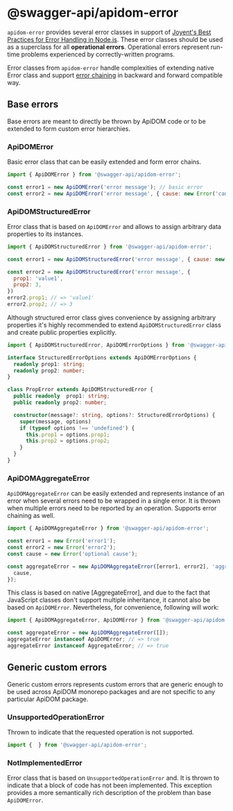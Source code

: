 # @swagger-api/apidom-error

`apidom-error` provides several error classes in support of [Joyent's Best Practices for Error Handling in Node.js](http://web.archive.org/web/20150221074228/http://www.joyent.com/developers/node/design/errors).
These error classes should be used as a superclass for all **operational errors**.
Operational errors represent run-time problems experienced by correctly-written programs.

Error classes from `apidom-error` handle complexities of extending native Error class
and support [error chaining](https://developer.mozilla.org/en-US/docs/Web/JavaScript/Reference/Global_Objects/Error/cause)
in backward and forward compatible way.

## Base errors

Base errors are meant to directly be thrown by ApiDOM code or to be extended
to form custom error hierarchies.

### ApiDOMError

Basic error class that can be easily extended and form error chains.

```js
import { ApiDOMError } from '@swagger-api/apidom-error';

const error1 = new ApiDOMError('error message'); // basic error
const error2 = new ApiDOMError('error message', { cause: new Error('cause') }); // error chain
```

### ApiDOMStructuredError

Error class that is based on `ApiDOMError` and allows to assign arbitrary data properties to its instances.

```js
import { ApiDOMStructuredError } from '@swagger-api/apidom-error';

const error1 = new ApiDOMStructuredError('error message', { cause: new Error('cause') }); // just like ApiDOMError

const error2 = new ApiDOMStructuredError('error message', {
  prop1: 'value1',
  prop2: 3,
})
error2.prop1; // => 'value1'
error2.prop2; // => 3
```

Although structured error class gives convenience by assigning arbitrary properties
it's highly recommended to extend `ApiDOMStructuredError` class and create public properties
explicitly.

```typescript
import { ApiDOMStructuredError, ApiDOMErrorOptions } from '@swagger-api/apidom-error';

interface StructuredErrorOptions extends ApiDOMErrorOptions {
  readonly prop1: string;
  readonly prop2: number;
}

class PropError extends ApiDOMStructuredError {
  public readonly  prop1: string;
  public readonly prop2: number;

  constructor(message?: string, options?: StructuredErrorOptions) {
    super(message, options)
    if (typeof options !== 'undefined') {
      this.prop1 = options.prop1;
      this.prop2 = options.prop2;
    }
  }
}
```

### ApiDOMAggregateError

`ApiDOMAggregateError` can be easily extended and represents instance of an error when
several errors need to be wrapped in a single error. It is thrown when multiple errors
need to be reported by an operation. Supports error chaining as well.

```js
import { ApiDOMAggregateError } from '@swagger-api/apidom-error';

const error1 = new Error('error1');
const error2 = new Error('error2');
const cause = new Error('optional cause');

const aggregateError = new ApiDOMAggregateError([error1, error2], 'aggregate error', {
  cause,
});
```

This class is based on native [AggregateError], and due to the fact that JavaScript
classes don't support multiple inheritance, it cannot also be based on `ApiDOMError`.
Nevertheless, for convenience, following will work:

```js
import { ApiDOMAggregateError, ApiDOMError } from '@swagger-api/apidom-error';

const aggregateError = new ApiDOMAggregateError([]);
aggregateError instanceof ApiDOMError; // => true
aggregateError instanceof AggregateError; // => true
```

## Generic custom errors

Generic custom errors represents custom errors that are generic enough
to be used across ApiDOM monorepo packages and are not specific to any
particular ApiDOM package.

### UnsupportedOperationError

Thrown to indicate that the requested operation is not supported.

```js
import {  } from '@swagger-api/apidom-error';
```

### NotImplementedError

Error class that is based on `UnsupportedOperationError` and. It is thrown to indicate that a block
of code has not been implemented. This exception provides a more semantically rich description
of the problem than base `ApiDOMError`.


